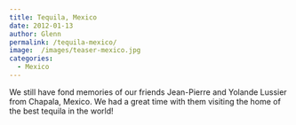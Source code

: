 ```yaml
---
title: Tequila, Mexico
date: 2012-01-13
author: Glenn
permalink: /tequila-mexico/
image:  /images/teaser-mexico.jpg
categories:
  - Mexico
---
```

We still have fond memories of our friends Jean-Pierre and Yolande Lussier from Chapala, Mexico. We had a great time with them visiting the home of the best tequila in the world!

&nbsp;